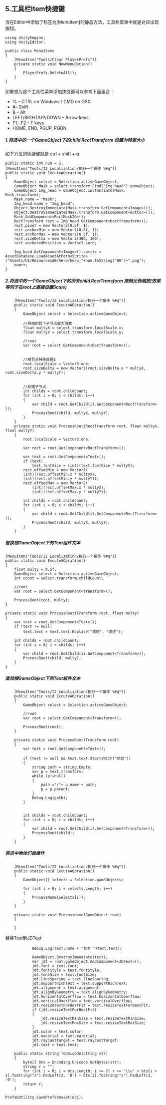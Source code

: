 ## 5.工具栏Item快捷键
当在Editor中添加了标签为[MenuItem]的静态方法，工具栏菜单中就是对应出现按钮。   
	
	using UnityEngine;
	using UnityEditor;
	 
	public class MenuItems
	{
	    [MenuItem("Tools/Clear PlayerPrefs")]
	    private static void NewMenuOption()
	    {
	        PlayerPrefs.DeleteAll();
	    }
	}  
如果想为这个工具栏菜单添加快捷键可以参考下面组合：   

* % – CTRL on Windows / CMD on OSX
* #– Shift
* & – Alt
* LEFT/RIGHT/UP/DOWN – Arrow keys
* F1…F2 – F keys
* HOME, END, PGUP, PGDN  

##### 1.将选中的一个GameObject下的child RectTransform 设置为特定大小  
如下方法的快捷键就是 ctrl + shift + q  

    public static int num = 2;
    [MenuItem("Tools/I2 Localization/执行一个操作 %#q")]
    public static void ExcuteAOpration()
    {
        GameObject select = Selection.activeGameObject;
        GameObject Mask = select.transform.Find("Img_head").gameObject;
        GameObject Img_head = GameObject.Instantiate(Mask, Mask.transform);
        Mask.name = "Mask";
        Img_head.name = "Img_head";
        Object.DestroyImmediate(Mask.transform.GetComponent<Image>());
        Object.DestroyImmediate(Mask.transform.GetComponent<Button>());
        Mask.AddComponent<RectMask2D>();
        RectTransform rect = Img_head.GetComponent<RectTransform>();
        rect.pivot = new Vector2(0.5f, 1);
        rect.anchorMin = new Vector2(0.5f, 1);
        rect.anchorMax = new Vector2(0.5f, 1);
        rect.sizeDelta = new Vector2(300, 300);
        rect.anchoredPosition = Vector2.zero;
    
        Img_head.GetComponent<Image>().sprite = AssetDatabase.LoadAssetAtPath<Sprite>("Assets/UI/ResourcesAB/hero/hero_"+num.ToString("00")+".png");
        num++;
    }

##### 2.将选中的一个GameObject下的所有child RectTransform 按照比例缩放(效果等同于在root上直接设置Scale)  
```
    [MenuItem("Tools/I2 Localization/执行一个操作 %#q")]
    public static void ExcuteAOpration()
    {
        GameObject select = Selection.activeGameObject;

        //将根即其下子节点放大倍数
        float multyX = select.transform.localScale.x;
        float multyY = select.transform.localScale.y;

        //root
        var root = select.GetComponent<RectTransform>();


        //根节点特殊处理1
        root.localScale = Vector3.one;
        root.sizeDelta = new Vector2(root.sizeDelta.x * multyX, root.sizeDelta.y * multyY);


        //处理子节点
        int childs = root.childCount;
        for (int i = 0; i < childs; i++)
        {
            var child = root.GetChild(i).GetComponent<RectTransform>();
            ProcessRoot(child, multyX, multyY);
        }
    }
    private static void ProcessRoot(RectTransform root, float multyX, float multyY)
    {
        root.localScale = Vector3.one;

        var rect = root.GetComponent<RectTransform>();

        var text = rect.GetComponent<Text>();
        if (text)
            text.fontSize = (int)(text.fontSize * multyX);
        rect.offsetMin = new Vector2(
        (int)(rect.offsetMin.x * multyX),
        (int)(rect.offsetMin.y * multyY));
        rect.offsetMax = new Vector2(
            (int)(rect.offsetMax.x * multyX),
            (int)(rect.offsetMax.y * multyY));

        int childs = root.childCount;
        for (int i = 0; i < childs; i++)
        {
            var child = root.GetChild(i).GetComponent<RectTransform>();
            ProcessRoot(child, multyX, multyY);
        }
    }
```



##### 替换根GameObject下的Text组件文本

    [MenuItem("Tools/I2 Localization/执行一个操作 %#q")]
    public static void ExcuteAOpration()
    {
        float multy = 0.5f;
        GameObject select = Selection.activeGameObject;
        int count = select.transform.childCount;
    
        //root
        var root = select.GetComponent<Transform>();
    
        ProcessRoot(root, multy);
    }
    
    private static void ProcessRoot(Transform root, float multy)
    {
        var text = root.GetComponent<Text>();
        if (text != null)
            text.text = text.text.Replace("遗迹", "遗迹");
    
        int childs = root.childCount;
        for (int i = 0; i < childs; i++)
        {
            var child = root.GetChild(i).GetComponent<Transform>();
            ProcessRoot(child, multy);
        }
    }
##### 查找根GameObject下的Text组件文本

```
    [MenuItem("Tools/I2 Localization/执行一个操作 %#q")]
    public static void ExcuteAOpration()
    {
        GameObject select = Selection.activeGameObject;

        //root
        var root = select.GetComponent<Transform>();

        ProcessRoot(root);
    }

    private static void ProcessRoot(Transform root)
    {
        var text = root.GetComponent<Text>();
        
        if (text != null && text.text.StartsWith("坑位"))
        {
            string path = string.Empty;
            var p = text.transform;
            while (p!=null)
            {
                path ="/"+ p.name + path;
                p = p.parent;
            }
            Debug.Log(path);
        }
           

        int childs = root.childCount;
        for (int i = 0; i < childs; i++)
        {
            var child = root.GetChild(i).GetComponent<Transform>();
            ProcessRoot(child);
        }
    }
```

##### 将选中物体们做操作

```
    [MenuItem("Tools/I2 Localization/执行一个操作 %#q")]
    public static void ExcuteAOpration()
    {
        GameObject[] selects = Selection.gameObjects;

        for (int i = 0; i < selects.Length; i++)
        {
            ProcessName(selects[i]);
        }
    }

    private static void ProcessName(GameObject root)
    {

    }
```

替换Text到JDText

```
            Debug.Log(text.name + "文本 "+text.text);

            GameObject.DestroyImmediate(text);
            var jdt = root.gameObject.AddComponent<JDText>();
            jdt.font = text.font;
            jdt.fontStyle = text.fontStyle;
            jdt.fontSize = text.fontSize;
            jdt.lineSpacing = text.lineSpacing;
            jdt.supportRichText = text.supportRichText;
            jdt.alignment = text.alignment;
            jdt.alignByGeometry = text.alignByGeometry;
            jdt.horizontalOverflow = text.horizontalOverflow;
            jdt.verticalOverflow = text.verticalOverflow;
            jdt.resizeTextForBestFit = text.resizeTextForBestFit;
            if (jdt.resizeTextForBestFit)
            {
                jdt.resizeTextMinSize = text.resizeTextMinSize;
                jdt.resizeTextMaxSize = text.resizeTextMaxSize;
            }
            jdt.color = text.color;
            jdt.material = text.material;
            jdt.raycastTarget = text.raycastTarget;
            jdt.text = text.text;
```

```
    public static string ToUnicode(string str)
    {
        byte[] bts = Encoding.Unicode.GetBytes(str);
        string r = "";
        for (int i = 0; i < bts.Length; i += 2) r += "\\u" + bts[i + 1].ToString("x").PadLeft(2, '0') + bts[i].ToString("x").PadLeft(2, '0');
        return r;
    }
```

```
PrefabUtility.SavePrefabAsset(obj);
```

